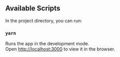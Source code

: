 ## Available Scripts

In the project directory, you can run:

### `yarn`

Runs the app in the development mode.<br>
Open [http://localhost:3000](http://localhost:3000) to view it in the browser.
